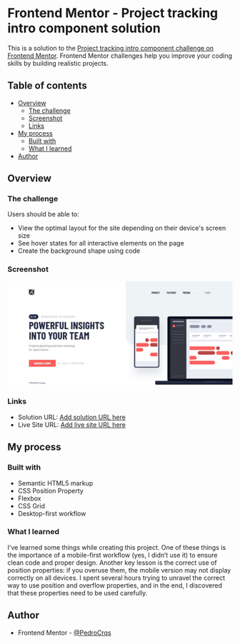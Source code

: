 # Frontend Mentor - Project tracking intro component solution

This is a solution to the [Project tracking intro component challenge on Frontend Mentor](https://www.frontendmentor.io/challenges/project-tracking-intro-component-5d289097500fcb331a67d80e). Frontend Mentor challenges help you improve your coding skills by building realistic projects.

## Table of contents

- [Overview](#overview)
  - [The challenge](#the-challenge)
  - [Screenshot](#screenshot)
  - [Links](#links)
- [My process](#my-process)
  - [Built with](#built-with)
  - [What I learned](#what-i-learned)
- [Author](#author)

## Overview

### The challenge

Users should be able to:

- View the optimal layout for the site depending on their device's screen size
- See hover states for all interactive elements on the page
- Create the background shape using code

### Screenshot

![Desktop Solution](src/images/solution/desktop-solution.jpg)

### Links

- Solution URL: [Add solution URL here](https://www.frontendmentor.io/solutions/project-tracking-intro-component-master-solution-v1jqxRRRRm)
- Live Site URL: [Add live site URL here](https://pedrocrqs.github.io/project-tracking-intro-component-master/)

## My process

### Built with

- Semantic HTML5 markup
- CSS Position Property
- Flexbox
- CSS Grid
- Desktop-first workflow

### What I learned

I've learned some things while creating this project. One of these things is the importance of a mobile-first workflow (yes, I didn’t use it) to ensure clean code and proper design. Another key lesson is the correct use of position properties: if you overuse them, the mobile version may not display correctly on all devices. I spent several hours trying to unravel the correct way to use position and overflow properties, and in the end, I discovered that these properties need to be used carefully.

## Author

- Frontend Mentor - [@PedroCrqs](https://www.frontendmentor.io/profile/PedroCrqs)
